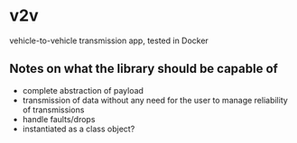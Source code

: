 # v2v
vehicle-to-vehicle transmission app, tested in Docker
## Notes on what the library should be capable of
* complete abstraction of payload
* transmission of data without any need for the user to manage reliability of transmissions
* handle faults/drops
* instantiated as a class object?